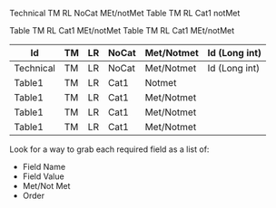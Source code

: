 Technical TM RL NoCat MEt/notMet
Table TM RL        Cat1         notMet

Table TM RL        Cat1         MEt/notMet
Table TM RL  Cat1         MEt/notMet


| Id        | TM  | LR  | NoCat | Met/Notmet | Id (Long int) |
| --------- | --- | --- | ----- | ---------- | ------------- |
| Technical | TM  | LR  | NoCat | Met/Notmet | Id (Long int) |
| Table1    | TM  | LR  | Cat1  | Notmet     |               |
| Table1    | TM  | LR  | Cat1  | Met/Notmet |               |
| Table1    | TM  | LR  | Cat1  | Met/Notmet |               |
| Table1    | TM  | LR  | Cat1  | Met/Notmet |               |


Look for a way to grab each required field as a list of:
- Field Name
- Field Value
- Met/Not Met
- Order